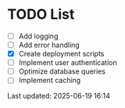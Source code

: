 # TODO List

- [ ] Add logging
- [ ] Add error handling
- [x] Create deployment scripts
- [ ] Implement user authentication
- [ ] Optimize database queries
- [ ] Implement caching

Last updated: 2025-06-19 16:14
